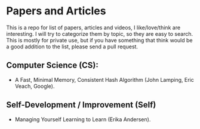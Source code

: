 # Papers and Articles

This is a repo for list of papers, articles and videos, I like/love/think are interesting. I will try to categorize them by topic, so they are easy to search. This is mostly for private use, but if you have something that think would be a good addition to the list, please send a pull request.

## Computer Science (CS):

+ A Fast, Minimal Memory, Consistent Hash Algorithm (John Lamping, Eric Veach, Google).

## Self-Development / Improvement (Self)

+ Managing Yourself Learning to Learn (Erika Andersen).
